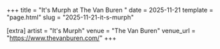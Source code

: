 +++
title = "It's Murph at The Van Buren "
date = 2025-11-21
template = "page.html"
slug = "2025-11-21-it-s-murph"

[extra]
artist = "It's Murph"
venue = "The Van Buren"
venue_url = "https://www.thevanburen.com/"
+++
